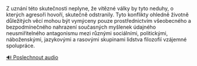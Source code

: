
Z uznání této skutečnosti neplyne, že vítězné války by tyto neduhy, o kterých agresoři hovoří, skutečně odstranily. Tyto konflikty ohledně životně důležitých věcí mohou být vymýceny pouze prostřednictvím všeobecného a bezpodmínečného nahrazení současných myšlenek údajného neusmiřitelného antagonismu mezi různými sociálními, politickými, náboženskými, jazykovými a rasovými skupinami lidstva filozofií vzájemné spolupráce.

[🔊 Poslechnout audio](/data/7-paragraphs/audio/chapter_164/para_008-Z-uznn-tto-skutenosti-neplyne-e-vtzn-vlk.mp3)
